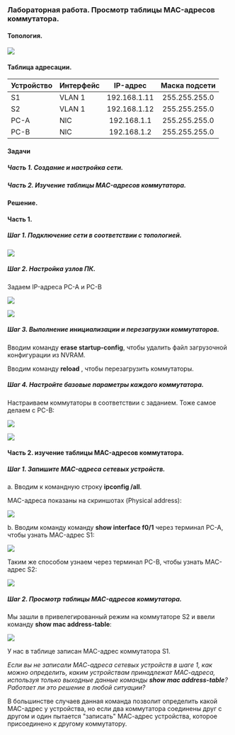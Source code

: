 ### Лабораторная работа. Просмотр таблицы MAC-адресов коммутатора.


#### Топология.
![](https://sun9-east.userapi.com/sun9-75/s/v1/ig2/KE5pEvQb5RYILP1eN5W8Y18OZVVA4rAZbWQwFzpIBYIyUhfaL4PcvVj2Pol6B7HjUPpO12lwza9XGfYfEEK3VPMu.jpg?size=348x224&quality=96&type=album)

#### Таблица адресации.

| Устройство | Интерфейс |   IP-адрес   | Маска подсети |
|------------|-----------|:------------:|:-------------:|
| S1         | VLAN 1    | 192.168.1.11 | 255.255.255.0 |
| S2         | VLAN 1    | 192.168.1.12 | 255.255.255.0 |
| PC-A       | NIC       | 192.168.1.1  | 255.255.255.0 |
| PC-B       | NIC       | 192.168.1.2  | 255.255.255.0 |

#### Задачи
##### Часть 1. Создание и настройка сети.

##### Часть 2. Изучение таблицы MAC-адресов коммутатора.

#### Решение.

#### Часть 1.

##### Шаг 1. Подключение сети в соответствии с топологией.

![](https://sun9-north.userapi.com/sun9-79/s/v1/ig2/t5xXF9hCtku_6XyKUlHMqcLluJY6zeJWihJpjGXLB12zr5RTxVEVh_-zZpDpbN070MKHza1MUL1znxcdR1JpVXrW.jpg?size=647x389&quality=96&type=album)

##### Шаг 2. Настройка узлов ПК.

Задаем IP-адреса PC-A и PC-B

![](https://sun1.userapi.com/sun1-18/s/v1/ig2/yzCo_2d21biBTG5T3esD22LE4j4WrBcjHwJ9tdAmyEVSLVxIEmxgqR_kNBRQguN35d_6wrlskwqlibvr2646FEpc.jpg?size=704x286&quality=96&type=album)

![](https://sun1.userapi.com/sun1-23/s/v1/ig2/BLadwB8u575FsrkAWi797awiNIJeeqoxg_vjUY6k-ByQxTiB3QLbaWg_t_kmzcHhQ5oqStfGjPMoZETBI-esZs71.jpg?size=697x295&quality=96&type=album)

##### Шаг 3. Выполнение инициализации и перезагрузки коммутаторов.

Вводим команду **erase startup-config**, чтобы удалить файл загрузочной конфигурации из NVRAM. 

Вводим команду **reload** , чтобы перезагрузить коммутаторы.

##### Шаг 4. Настройте базовые параметры каждого коммутатора.

Настраиваем коммутаторы в соответствии с заданием. Тоже самое делаем с PC-B:

![](https://sun1.userapi.com/sun1-30/s/v1/ig2/S7J02VLVJRAPVAa23AVQk928GGEvNE2fDkQmtDZUYawyXcMp6mOaa2UySIrFYoyPvwD6DjJupvuIQomiNJtZN7fS.jpg?size=626x504&quality=96&type=album)

![](https://sun1.userapi.com/sun1-47/s/v1/ig2/3PN363spiJNpSyoYrx-3ObEWJp-PG7MFDwaWO_2VKUVVaAnou8L-P8JCLE0haRIU4TRXyRHgaZ-8MM3B-xptowAE.jpg?size=632x522&quality=96&type=album)

#### Часть 2. изучение таблицы MAC-адресов коммутатора.

##### Шаг 1. Запишите MAC-адреса сетевых устройств.

а. Вводим к командную строку **ipconfig /all**.

MAC-адреса показаны на скриншотах (Physical address):

![](https://sun1.userapi.com/sun1-90/s/v1/ig2/6bOix-Cz-0BxnuQOY2ZfAm7Q7DPBxOGofgdX2uKp94JAgZNeUdY6jsCkfIsjT3ouQJpZOZ2pyItH1vBa-KF7PuXC.jpg?size=691x756&quality=96&type=album)

b. Вводим команду команду **show interface f0/1** через терминал PC-A, чтобы узнать MAC-адрес S1:

![](https://sun1.userapi.com/sun1-13/s/v1/ig2/Bfb4Vyoo46qu-Y7LZcMZXIPj3SCIxdjqLXt6y56-QVjqePhgawJ0AA27YEng99InhE7ZIKpVdYaXIthfJQojnI-s.jpg?size=627x515&quality=96&type=album)

Таким же способом узнаем через терминал PC-B, чтобы узнать MAC-адрес S2:

![](https://sun9-east.userapi.com/sun9-33/s/v1/ig2/iOmKLtixj1sILSwJKqugmMD0sn-YhwNutkIOmxgKRzNgdIaNTvM3Os9tBLfur2wmgkyVk5QeBcXD8hKtW6wTFLSA.jpg?size=631x500&quality=96&type=album)

##### Шаг 2. Просмотр таблицы MAC-адресов коммутатора.

Мы зашли в привелегированный режим на коммутаторе S2 и ввели команду **show mac address-table**:

![](https://sun1.userapi.com/sun1-28/s/v1/ig2/pI9DsG-GV_REScQ2T7LQQ-axCVCq59pQIrVHBwQAv6zvknphNYa54d5gB6Kl7WdZ9yzFzR9aWaE6hnPks-YYojZY.jpg?size=629x171&quality=96&type=album)

У нас в таблице записан MAC-адрес коммутатора S1.

_Если вы не записали МАС-адреса сетевых устройств в шаге 1, как можно определить, каким устройствам принадлежат МАС-адреса, используя только выходные данные команды **show mac address-table**? Работает ли это решение в любой ситуации?_

В большинстве случаев данная команда позволит определить какой MAC-адрес у устройства, но если два коммутатора соединены друг с другом и один пытается "записать" МАС-адрес устройства, которое присоединено к другому коммутатору.
